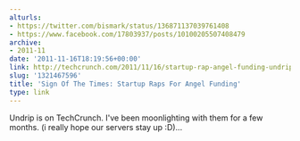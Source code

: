 ```yaml
---
alturls:
- https://twitter.com/bismark/status/136871137039761408
- https://www.facebook.com/17803937/posts/10100205507408479
archive:
- 2011-11
date: '2011-11-16T18:19:56+00:00'
link: http://techcrunch.com/2011/11/16/startup-rap-angel-funding-undrip/
slug: '1321467596'
title: 'Sign Of The Times: Startup Raps For Angel Funding'
type: link
---
```


Undrip is on TechCrunch. I've been moonlighting with them for a few months. (i really hope our servers stay up :D)...

